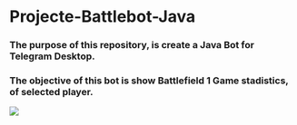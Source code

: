 # Projecte-Battlebot-Java
### The purpose of this repository, is create a Java Bot for Telegram Desktop.
### The objective of this bot is show Battlefield 1 Game stadistics, of selected player.

![](http://home/fabio/images_markdown/BattleField-1-PIC3.jpg)
